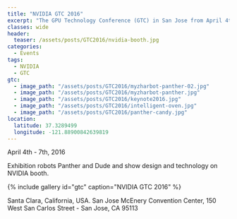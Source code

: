 ```yaml
---
title: "NVIDIA GTC 2016"
excerpt: "The GPU Technology Conference (GTC) in San Jose from April 4th to 7th, 2016."
classes: wide
header:
  teaser: /assets/posts/GTC2016/nvidia-booth.jpg
categories:
  - Events
tags:
  - NVIDIA
  - GTC
gtc:
  - image_path: "/assets/posts/GTC2016/myzharbot-panther-02.jpg"
  - image_path: "/assets/posts/GTC2016/myzharbot-panther.jpg"
  - image_path: "/assets/posts/GTC2016/keynote2016.jpg"
  - image_path: "/assets/posts/GTC2016/intelligent-oven.jpg"
  - image_path: "/assets/posts/GTC2016/panther-candy.jpg"
location:
  latitude: 37.3289499
  longitude: -121.88900842639819
---
```


April 4th - 7th, 2016

Exhibition robots Panther and Dude and show design and technology on NVIDIA booth.

{% include gallery id="gtc" caption="NVIDIA GTC 2016" %}

Santa Clara, California, USA. San Jose McEnery Convention Center, 150 West San Carlos Street - San Jose, CA 95113

<!--
{% google_map width="100%" zoom="10" %}
-->